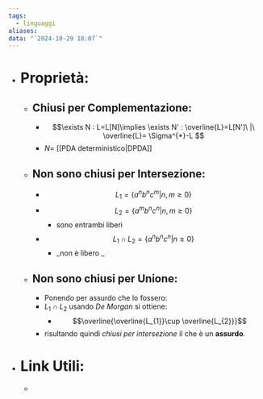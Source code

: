 ```yaml
---
tags:
  - linguaggi
aliases: 
data: "`2024-10-29 18:07`"
---
```

- # Proprietà:
	- ## Chiusi per Complementazione:
		- $$\exists N : L=L[N]\implies \exists N' : \overline{L}=L[N']\ |\ \overline{L}= \Sigma^{*}-L $$
		- $N=$ [[PDA deterministico|DPDA]]
	- ## Non sono chiusi per Intersezione:
		- $$L_{1}=\{a^{n}b^{n}c^{m}|n,m\ge 0\}$$
		- $$L_{2}=\{a^{m}b^{n}c^{n}|n,m\ge 0\}$$
			- sono entrambi liberi
		- $$L_{1}\cap L_{2}=\{a^{n}b^{n}c^{n}|n\ge0\}$$
			- _non è libero _
	- ## Non sono chiusi per Unione:
		- Ponendo per assurdo che lo fossero:
		- $L_{1} \cap L_{2}$ usando _De Morgan_  si ottiene: 
			- $$\overline{\overline{L_{1}}\cup \overline{L_{2}}}$$
		- risultando quindi _chiusi per intersezione_ il che è un **assurdo**.
- # Link Utili:
	- 